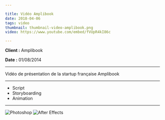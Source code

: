 ```yaml
---

title: Vidéo Amplibook
date: 2018-04-06
tags: video
thumbnail: thumbnail-video-amplibook.png
video: https://www.youtube.com/embed/fVUpR4kI86c

---
```


**Client :** Amplibook

**Date :** 01/08/2014

---

Vidéo de présentation de la startup française Amplibook

---

- Script
- Storyboarding
- Animation

---

![Photoshop](/images/icons/photoshop.svg)
![After Effects](/images/icons/after_effects.svg)
